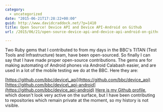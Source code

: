 ```yaml
---
category:
  - uncategorized
date: "2015-06-21T17:28:22+00:00"
guid: http://www.davidcraddock.net/?p=1410
title: Open Source! Device API and Device API-Android on Github
url: /2015/06/21/open-source-device-api-and-device-api-android-on-github/

---
```

Two Ruby gems that I contributed to from my days in the BBC's TITAN (Test Tools and Infrastructure) team, have been open-sourced. So finally I can say that I have made proper open-source contributions. The gems are for making automating of Android phones via Android Calabash easier, and are used in a lot of the mobile testing we do at the BBC. Here they are:

[https://github.com/bbc/device\_api](https://github.com/bbc/device_api) [https://github.com/bbc/device\_api-android](https://github.com/bbc/device_api-android) [Here is my Github profile](http://github.com/wordswords), which doesn't look very active on the surface, but I have been contributing to repositories which remain private at the moment, so my history is not visible.
